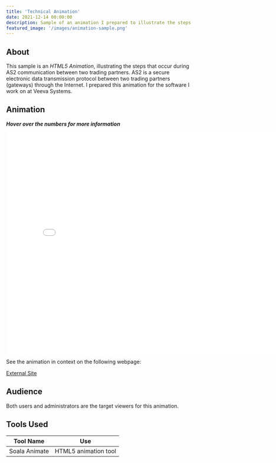 ```yaml
---
title: 'Technical Animation'
date: 2021-12-14 00:00:00
description: Sample of an animation I prepared to illustrate the steps in a technical process, using Saola Animate.
featured_image: '/images/animation-sample.png'
---
```


## About

This sample is an <em>HTML5 Animation</em>, illustrating the steps that occur during AS2 communication between two trading partners. AS2 is a secure electronic data transmission protocol between two trading partners (gateways) through the Internet. I prepared this animation for the software I work on at Veeva Systems. 

## Animation

<strong><i>Hover over the numbers for more information</i></strong>

<div style="width:800px; height: 600px; position:relative;">
  <iframe src="/uploads/esg-responses/ESG communication.html" style="position:absolute; top:0px; left:0px; 
  width:800px; height:605px; border: none; overflow: hidden;"></iframe>
</div>

See the animation in context on the following webpage:

<a href="https://safety.veevavault.help/lr/user-help/send-safety-reports/send-gateway-transmission/#what-is-as2-gateway-communication" target="_blank" class="button button--large">External Site <i class="fas fa-external-link-alt"></i></a>

## Audience

Both users and administrators are the target viewers for this animation. 

## Tools Used 

<table>
	<thead>
		<tr>
			<th>Tool Name</th>
			<th>Use</th>
		</tr>
	</thead>
	<tbody>
		<tr>
			<td>Soala Animate</td>
			<td>HTML5 animation tool</td>
		</tr>
	</tbody>
</table>